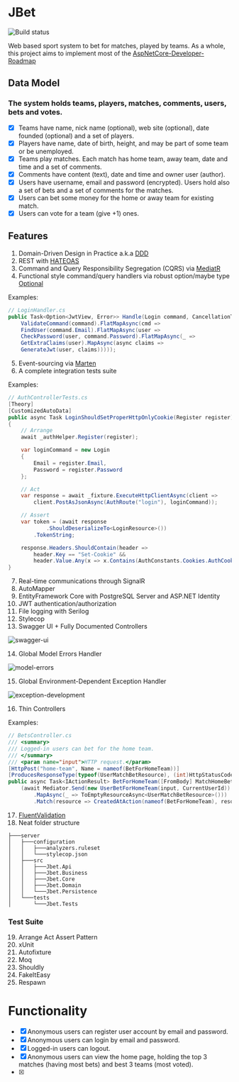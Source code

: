 # JBet

![Build status](https://ci.appveyor.com/api/projects/status/5xu73ew2on693vhe?svg=true)

Web based sport system to bet for matches, played by teams.
As a whole, this project aims to implement most of the [AspNetCore-Developer-Roadmap](https://github.com/MoienTajik/AspNetCore-Developer-Roadmap)

## Data Model
### The system holds teams, players, matches, comments, users, bets and votes.
- [x] Teams have name, nick name (optional), web site (optional), date founded (optional) and a set of players.
- [x] Players have name, date of birth, height, and may be part of some team or be unemployed.
- [x] Teams play matches. Each match has home team, away team, date and time and a set of comments.
- [x] Comments have content (text), date and time and owner user (author).
- [x] Users have username, email and password (encrypted). Users hold also a set of bets and a set of comments for the matches.
- [x] Users can bet some money for the home or away team for existing match.
- [x] Users can vote for a team (give +1) ones.

## Features
1. Domain-Driven Design in Practice a.k.a [DDD](https://en.wikipedia.org/wiki/Domain-driven_design)
2. REST with [HATEOAS](https://github.com/riskfirst/riskfirst.hateoas)
3. Command and Query Responsibility Segregation (CQRS) via [MediatR](https://github.com/jbogard/MediatR)
4. Functional style command/query handlers via robust option/maybe type [Optional](https://github.com/nlkl/Optional)

Examples:
```csharp
// LoginHandler.cs
public Task<Option<JwtView, Error>> Handle(Login command, CancellationToken cancellationToken = default) =>
    ValidateCommand(command).FlatMapAsync(cmd =>
    FindUser(command.Email).FlatMapAsync(user =>
    CheckPassword(user, command.Password).FlatMapAsync(_ =>
    GetExtraClaims(user).MapAsync(async claims =>
    GenerateJwt(user, claims)))));
```
5. Event-sourcing via [Marten](https://jasperfx.github.io/marten/)
6. A complete integration tests suite

Examples:
```csharp
// AuthControllerTests.cs
[Theory]
[CustomizedAutoData]
public async Task LoginShouldSetProperHttpOnlyCookie(Register register)
{
    // Arrange
    await _authHelper.Register(register);

    var loginCommand = new Login
    {
        Email = register.Email,
        Password = register.Password
    };

    // Act
    var response = await _fixture.ExecuteHttpClientAsync(client =>
        client.PostAsJsonAsync(AuthRoute("login"), loginCommand));

    // Assert
    var token = (await response
            .ShouldDeserializeTo<LoginResource>())
        .TokenString;

    response.Headers.ShouldContain(header =>
        header.Key == "Set-Cookie" &&
        header.Value.Any(x => x.Contains(AuthConstants.Cookies.AuthCookieName) && x.Contains(token)));
}
```
7. Real-time communications through SignalR
8. AutoMapper
9. EntityFramework Core with PostgreSQL Server and ASP.NET Identity
10. JWT authentication/authorization
11. File logging with Serilog
12. Stylecop
13. Swagger UI + Fully Documented Controllers

![swagger-ui](https://devadventures.net/wp-content/uploads/2018/06/swagger-ui-new.png)

14. Global Model Errors Handler

![model-errors](https://devadventures.net/wp-content/uploads/2018/05/model-errors.png)

15. Global Environment-Dependent Exception Handler

![exception-development](https://devadventures.net/wp-content/uploads/2018/06/exception-development.png)

16. Thin Controllers

Examples:
```csharp
// BetsController.cs
/// <summary>
/// Logged-in users can bet for the home team.
/// </summary>
/// <param name="input">HTTP request.</param>
[HttpPost("home-team", Name = nameof(BetForHomeTeam))]
[ProducesResponseType(typeof(UserMatchBetResource), (int)HttpStatusCode.Created)]
public async Task<IActionResult> BetForHomeTeam([FromBody] MatchHomeBetInput input) =>
    (await Mediator.Send(new UserBetForHomeTeam(input, CurrentUserId))
        .MapAsync(_ => ToEmptyResourceAsync<UserMatchBetResource>()))
        .Match(resource => CreatedAtAction(nameof(BetForHomeTeam), resource), Error);
```
17. [FluentValidation](https://fluentvalidation.net/)
18. Neat folder structure
```
├───server
│   ├───configuration
│   │   ├───analyzers.ruleset
│   │   └───stylecop.json
│   ├───src
│   │   ├───Jbet.Api
│   │   ├───Jbet.Business
│   │   ├───Jbet.Core
│   │   ├───Jbet.Domain
│   │   └───Jbet.Persistence
│   └───tests
│       └───Jbet.Tests
```
### Test Suite
19. Arrange Act Assert Pattern
20. xUnit
21. Autofixture
22. Moq
23. Shouldly
24. FakeItEasy
25. Respawn

# Functionality
- [x] Anonymous users can register user account by email and password.
- [x] Anonymous users can login by email and password.
- [x] Logged-in users can logout.
- [x] Anonymous users can view the home page, holding the top 3 matches (having most bets) and best 3 teams (most voted).
- [x]
